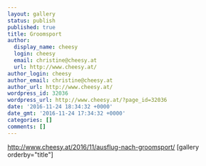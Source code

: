 ```yaml
---
layout: gallery
status: publish
published: true
title: Groomsport
author:
  display_name: cheesy
  login: cheesy
  email: christine@cheesy.at
  url: http://www.cheesy.at/
author_login: cheesy
author_email: christine@cheesy.at
author_url: http://www.cheesy.at/
wordpress_id: 32036
wordpress_url: http://www.cheesy.at/?page_id=32036
date: '2016-11-24 18:34:32 +0000'
date_gmt: '2016-11-24 17:34:32 +0000'
categories: []
comments: []
---
```

http://www.cheesy.at/2016/11/ausflug-nach-groomsport/
[gallery orderby="title"]
